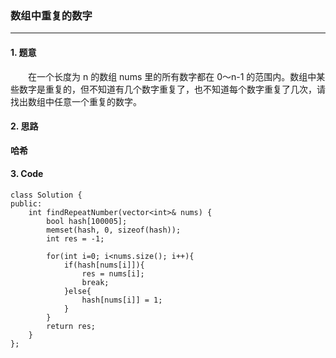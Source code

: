 ### 数组中重复的数字

---

#### 1. 题意

&emsp;&emsp;在一个长度为 n 的数组 nums 里的所有数字都在 0～n-1 的范围内。数组中某些数字是重复的，但不知道有几个数字重复了，也不知道每个数字重复了几次，请找出数组中任意一个重复的数字。

#### 2. 思路

**哈希**

#### 3. Code

```
class Solution {
public:
    int findRepeatNumber(vector<int>& nums) {
        bool hash[100005];
        memset(hash, 0, sizeof(hash));
        int res = -1;

        for(int i=0; i<nums.size(); i++){
            if(hash[nums[i]]){
                res = nums[i];
                break;
            }else{
                hash[nums[i]] = 1;
            }
        }
        return res;
    }
};
```